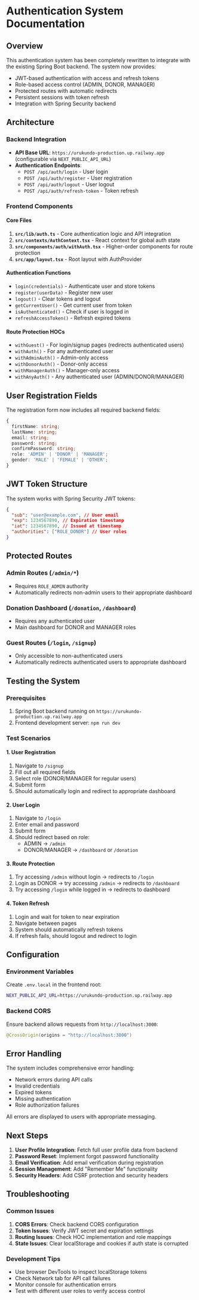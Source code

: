 # Authentication System Documentation

## Overview

This authentication system has been completely rewritten to integrate with the existing Spring Boot backend. The system now provides:

- JWT-based authentication with access and refresh tokens
- Role-based access control (ADMIN, DONOR, MANAGER)
- Protected routes with automatic redirects
- Persistent sessions with token refresh
- Integration with Spring Security backend

## Architecture

### Backend Integration

- **API Base URL**: `https://urukundo-production.up.railway.app` (configurable via `NEXT_PUBLIC_API_URL`)
- **Authentication Endpoints**:
  - `POST /api/auth/login` - User login
  - `POST /api/auth/register` - User registration
  - `POST /api/auth/logout` - User logout
  - `POST /api/auth/refresh-token` - Token refresh

### Frontend Components

#### Core Files

1. **`src/lib/auth.ts`** - Core authentication logic and API integration
2. **`src/contexts/AuthContext.tsx`** - React context for global auth state
3. **`src/components/auth/withAuth.tsx`** - Higher-order components for route protection
4. **`src/app/layout.tsx`** - Root layout with AuthProvider

#### Authentication Functions

- `login(credentials)` - Authenticate user and store tokens
- `register(userData)` - Register new user
- `logout()` - Clear tokens and logout
- `getCurrentUser()` - Get current user from token
- `isAuthenticated()` - Check if user is logged in
- `refreshAccessToken()` - Refresh expired tokens

#### Route Protection HOCs

- `withGuest()` - For login/signup pages (redirects authenticated users)
- `withAuth()` - For any authenticated user
- `withAdminAuth()` - Admin-only access
- `withDonorAuth()` - Donor-only access
- `withManagerAuth()` - Manager-only access
- `withAnyAuth()` - Any authenticated user (ADMIN/DONOR/MANAGER)

## User Registration Fields

The registration form now includes all required backend fields:

```typescript
{
  firstName: string;
  lastName: string;
  email: string;
  password: string;
  confirmPassword: string;
  role: 'ADMIN' | 'DONOR' | 'MANAGER';
  gender: 'MALE' | 'FEMALE' | 'OTHER';
}
```

## JWT Token Structure

The system works with Spring Security JWT tokens:

```json
{
  "sub": "user@example.com", // User email
  "exp": 1234567890, // Expiration timestamp
  "iat": 1234567890, // Issued at timestamp
  "authorities": ["ROLE_DONOR"] // User roles
}
```

## Protected Routes

### Admin Routes (`/admin/*`)

- Requires `ROLE_ADMIN` authority
- Automatically redirects non-admin users to their appropriate dashboard

### Donation Dashboard (`/donation`, `/dashboard`)

- Requires any authenticated user
- Main dashboard for DONOR and MANAGER roles

### Guest Routes (`/login`, `/signup`)

- Only accessible to non-authenticated users
- Automatically redirects authenticated users to appropriate dashboard

## Testing the System

### Prerequisites

1. Spring Boot backend running on `https://urukundo-production.up.railway.app`
2. Frontend development server: `npm run dev`

### Test Scenarios

#### 1. User Registration

1. Navigate to `/signup`
2. Fill out all required fields
3. Select role (DONOR/MANAGER for regular users)
4. Submit form
5. Should automatically login and redirect to appropriate dashboard

#### 2. User Login

1. Navigate to `/login`
2. Enter email and password
3. Submit form
4. Should redirect based on role:
   - ADMIN → `/admin`
   - DONOR/MANAGER → `/dashboard` or `/donation`

#### 3. Route Protection

1. Try accessing `/admin` without login → redirects to `/login`
2. Login as DONOR → try accessing `/admin` → redirects to `/dashboard`
3. Try accessing `/login` while logged in → redirects to dashboard

#### 4. Token Refresh

1. Login and wait for token to near expiration
2. Navigate between pages
3. System should automatically refresh tokens
4. If refresh fails, should logout and redirect to login

## Configuration

### Environment Variables

Create `.env.local` in the frontend root:

```bash
NEXT_PUBLIC_API_URL=https://urukundo-production.up.railway.app
```

### Backend CORS

Ensure backend allows requests from `http://localhost:3000`:

```java
@CrossOrigin(origins = "http://localhost:3000")
```

## Error Handling

The system includes comprehensive error handling:

- Network errors during API calls
- Invalid credentials
- Expired tokens
- Missing authentication
- Role authorization failures

All errors are displayed to users with appropriate messaging.

## Next Steps

1. **User Profile Integration**: Fetch full user profile data from backend
2. **Password Reset**: Implement forgot password functionality
3. **Email Verification**: Add email verification during registration
4. **Session Management**: Add "Remember Me" functionality
5. **Security Headers**: Add CSRF protection and security headers

## Troubleshooting

### Common Issues

1. **CORS Errors**: Check backend CORS configuration
2. **Token Issues**: Verify JWT secret and expiration settings
3. **Routing Issues**: Check HOC implementation and role mappings
4. **State Issues**: Clear localStorage and cookies if auth state is corrupted

### Development Tips

- Use browser DevTools to inspect localStorage tokens
- Check Network tab for API call failures
- Monitor console for authentication errors
- Test with different user roles to verify access control
